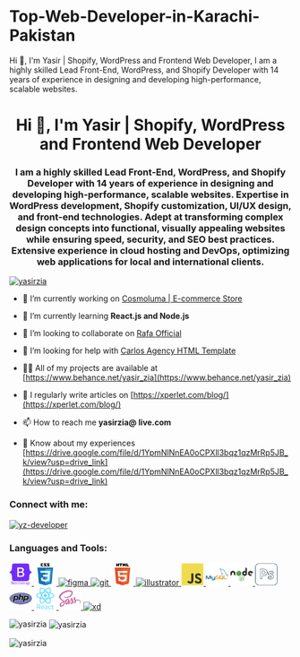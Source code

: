 # Top-Web-Developer-in-Karachi-Pakistan
Hi 👋, I'm Yasir | Shopify, WordPress and Frontend Web Developer, I am a highly skilled Lead Front-End, WordPress, and Shopify Developer with 14 years of experience in designing and developing high-performance, scalable websites.

<h1 align="center">Hi 👋, I'm Yasir | Shopify, WordPress and Frontend Web Developer</h1>
<h3 align="center">I am a highly skilled Lead Front-End, WordPress, and Shopify Developer with 14 years of experience in designing and developing high-performance, scalable websites. Expertise in WordPress development, Shopify customization, UI/UX design, and front-end technologies. Adept at transforming complex design concepts into functional, visually appealing websites while ensuring speed, security, and SEO best practices. Extensive experience in cloud hosting and DevOps, optimizing web applications for local and international clients.</h3> 

<p align="left"> <a href="https://github.com/ryo-ma/github-profile-trophy"><img src="https://github-profile-trophy.vercel.app/?username=yasirzia" alt="yasirzia" /></a> </p>

- 🔭 I’m currently working on [Cosmoluma | E-commerce Store](https://cosmoluma.com/)

- 🌱 I’m currently learning **React.js and Node.js**

- 👯 I’m looking to collaborate on [Rafa Official](https://rahaofficial.pk/)

- 🤝 I’m looking for help with [Carlos Agency HTML Template](https://preview.themeforest.net/item/carlos-creative-agency-template/full_screen_preview/20092007?_ga=2.177193573.1708709454.1744439286-511049903.1725134739&_gac=1.12652101.1743691124.CjwKCAjw47i_BhBTEiwAaJfPpuJAQpx6m0VBSZ8QzD9bneernYmeylNdsRn4lhpG0IoP-qPGs_1RyRoCZVQQAvD_BwE)

- 👨‍💻 All of my projects are available at [https://www.behance.net/yasir_zia](https://www.behance.net/yasir_zia)

- 📝 I regularly write articles on [https://xperlet.com/blog/](https://xperlet.com/blog/)

- 📫 How to reach me **yasirzia@ live.com**

- 📄 Know about my experiences [https://drive.google.com/file/d/1YpmNlNnEA0oCPXll3bqz1qzMrRp5JB_k/view?usp=drive_link](https://drive.google.com/file/d/1YpmNlNnEA0oCPXll3bqz1qzMrRp5JB_k/view?usp=drive_link)

<h3 align="left">Connect with me:</h3>
<p align="left">
<a href="https://linkedin.com/in/yz-developer" target="blank"><img align="center" src="https://raw.githubusercontent.com/rahuldkjain/github-profile-readme-generator/master/src/images/icons/Social/linked-in-alt.svg" alt="yz-developer" height="30" width="40" /></a>
</p>

<h3 align="left">Languages and Tools:</h3>
<p align="left"> <a href="https://getbootstrap.com" target="_blank" rel="noreferrer"> <img src="https://raw.githubusercontent.com/devicons/devicon/master/icons/bootstrap/bootstrap-plain-wordmark.svg" alt="bootstrap" width="40" height="40"/> </a> <a href="https://www.w3schools.com/css/" target="_blank" rel="noreferrer"> <img src="https://raw.githubusercontent.com/devicons/devicon/master/icons/css3/css3-original-wordmark.svg" alt="css3" width="40" height="40"/> </a> <a href="https://www.figma.com/" target="_blank" rel="noreferrer"> <img src="https://www.vectorlogo.zone/logos/figma/figma-icon.svg" alt="figma" width="40" height="40"/> </a> <a href="https://git-scm.com/" target="_blank" rel="noreferrer"> <img src="https://www.vectorlogo.zone/logos/git-scm/git-scm-icon.svg" alt="git" width="40" height="40"/> </a> <a href="https://www.w3.org/html/" target="_blank" rel="noreferrer"> <img src="https://raw.githubusercontent.com/devicons/devicon/master/icons/html5/html5-original-wordmark.svg" alt="html5" width="40" height="40"/> </a> <a href="https://www.adobe.com/in/products/illustrator.html" target="_blank" rel="noreferrer"> <img src="https://www.vectorlogo.zone/logos/adobe_illustrator/adobe_illustrator-icon.svg" alt="illustrator" width="40" height="40"/> </a> <a href="https://developer.mozilla.org/en-US/docs/Web/JavaScript" target="_blank" rel="noreferrer"> <img src="https://raw.githubusercontent.com/devicons/devicon/master/icons/javascript/javascript-original.svg" alt="javascript" width="40" height="40"/> </a> <a href="https://www.mysql.com/" target="_blank" rel="noreferrer"> <img src="https://raw.githubusercontent.com/devicons/devicon/master/icons/mysql/mysql-original-wordmark.svg" alt="mysql" width="40" height="40"/> </a> <a href="https://nodejs.org" target="_blank" rel="noreferrer"> <img src="https://raw.githubusercontent.com/devicons/devicon/master/icons/nodejs/nodejs-original-wordmark.svg" alt="nodejs" width="40" height="40"/> </a> <a href="https://www.photoshop.com/en" target="_blank" rel="noreferrer"> <img src="https://raw.githubusercontent.com/devicons/devicon/master/icons/photoshop/photoshop-line.svg" alt="photoshop" width="40" height="40"/> </a> <a href="https://www.php.net" target="_blank" rel="noreferrer"> <img src="https://raw.githubusercontent.com/devicons/devicon/master/icons/php/php-original.svg" alt="php" width="40" height="40"/> </a> <a href="https://reactjs.org/" target="_blank" rel="noreferrer"> <img src="https://raw.githubusercontent.com/devicons/devicon/master/icons/react/react-original-wordmark.svg" alt="react" width="40" height="40"/> </a> <a href="https://sass-lang.com" target="_blank" rel="noreferrer"> <img src="https://raw.githubusercontent.com/devicons/devicon/master/icons/sass/sass-original.svg" alt="sass" width="40" height="40"/> </a> <a href="https://www.adobe.com/products/xd.html" target="_blank" rel="noreferrer"> <img src="https://cdn.worldvectorlogo.com/logos/adobe-xd.svg" alt="xd" width="40" height="40"/> </a> </p>

<p><img align="left" src="https://github-readme-stats.vercel.app/api/top-langs?username=yasirzia&show_icons=true&locale=en&layout=compact" alt="yasirzia" /></p>

<p>&nbsp;<img align="center" src="https://github-readme-stats.vercel.app/api?username=yasirzia&show_icons=true&locale=en" alt="yasirzia" /></p>

<p><img align="center" src="https://github-readme-streak-stats.herokuapp.com/?user=yasirzia&" alt="yasirzia" /></p>
